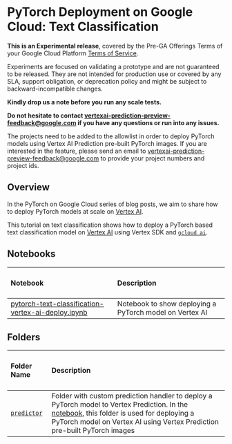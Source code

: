 # PyTorch Deployment on Google Cloud: Text Classification

**This is an Experimental release**, covered by the Pre-GA Offerings Terms of your Google Cloud Platform [Terms of Service](https://cloud.google.com/terms).

Experiments are focused on validating a prototype and are not guaranteed to be released. They are not intended for production use or covered by any SLA, support obligation, or deprecation policy and might be subject to backward-incompatible changes.

**Kindly drop us a note before you run any scale tests.**

**Do not hesitate to contact vertexai-prediction-preview-feedback@google.com if you have any questions or run into any issues.**

The projects need to be added to the allowlist in order to deploy PyTorch models using Vertex AI Prediction pre-built PyTorch images. If you are interested in the feature, please send an email to vertexai-prediction-preview-feedback@google.com to provide your project numbers and project ids.

## Overview

In the PyTorch on Google Cloud series of blog posts, we aim to share how to deploy PyTorch models at scale on [Vertex AI](https://cloud.google.com/vertex-ai).

This tutorial on text classification shows how to deploy a PyTorch based text classification model on [Vertex AI](https://cloud.google.com/vertex-ai/docs/start/client-libraries#python) using Vertex SDK and [`gcloud ai`](https://cloud.google.com/sdk/gcloud/reference/beta/ai).

## Notebooks

| <h4>Notebook</h4> | <h4>Description</h4>                       |
| :-------- | :------- |
| [pytorch-text-classification-vertex-ai-deploy.ipynb](./pytorch-text-classification-vertex-ai-deploy.ipynb) | Notebook to show deploying a PyTorch model on Vertex AI |

## Folders


| <h4>Folder Name</h4> | <h4>Description</h4>                       |
| :-------- | :------- |
| [`predictor`](./predictor) | Folder with custom prediction handler to deploy a PyTorch model to Vertex Prediction. In the [notebook](./pytorch-text-classification-vertex-ai-deploy.ipynb), this folder is used for deploying a PyTorch model on Vertex AI using Vertex Prediction pre-built PyTorch images |
